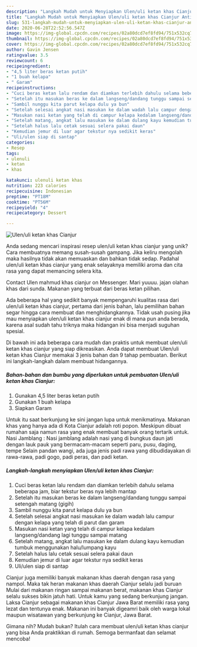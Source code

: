 ```yaml
---
description: "Langkah Mudah untuk Menyiapkan Ulen/uli ketan khas Cianjur Anti Gagal"
title: "Langkah Mudah untuk Menyiapkan Ulen/uli ketan khas Cianjur Anti Gagal"
slug: 531-langkah-mudah-untuk-menyiapkan-ulen-uli-ketan-khas-cianjur-anti-gagal
date: 2020-06-28T22:52:56.547Z
image: https://img-global.cpcdn.com/recipes/02a80dcd7ef8fd94/751x532cq70/ulenuli-ketan-khas-cianjur-foto-resep-utama.jpg
thumbnail: https://img-global.cpcdn.com/recipes/02a80dcd7ef8fd94/751x532cq70/ulenuli-ketan-khas-cianjur-foto-resep-utama.jpg
cover: https://img-global.cpcdn.com/recipes/02a80dcd7ef8fd94/751x532cq70/ulenuli-ketan-khas-cianjur-foto-resep-utama.jpg
author: Gavin Jensen
ratingvalue: 3.5
reviewcount: 6
recipeingredient:
- "4,5 liter beras ketan putih"
- "1 buah kelapa"
- " Garam"
recipeinstructions:
- "Cuci beras ketan lalu rendam dan diamkan terlebih dahulu selama beberapa jam, biar tekstur beras nya lebih mantap"
- "Setelah itu masukan beras ke dalam langseng/dandang tunggu sampai setengah matang (gigih)"
- "Sambil nunggu kita parut kelapa dulu ya bun"
- "Setelah selesai angkat nasi masukan ke dalam wadah lalu campur dengan kelapa yang telah di parut dan garam"
- "Masukan nasi ketan yang telah di campur kelapa kedalam langseng/dandang lagi tunggu sampai matang"
- "Setelah matang, angkat lalu masukan ke dalam dulang kayu kemudian tumbuk menggunakan halu/lumpang kayu"
- "Setelah halus lalu cetak sesuai selera pakai daun"
- "Kemudian jemur di luar agar tekstur nya sedikit keras"
- "Uli/ulen siap di santap"
categories:
- Resep
tags:
- ulenuli
- ketan
- khas

katakunci: ulenuli ketan khas 
nutrition: 223 calories
recipecuisine: Indonesian
preptime: "PT18M"
cooktime: "PT56M"
recipeyield: "4"
recipecategory: Dessert

---
```



![Ulen/uli ketan khas Cianjur](https://img-global.cpcdn.com/recipes/02a80dcd7ef8fd94/751x532cq70/ulenuli-ketan-khas-cianjur-foto-resep-utama.jpg)

Anda sedang mencari inspirasi resep ulen/uli ketan khas cianjur yang unik? Cara membuatnya memang susah-susah gampang. Jika keliru mengolah maka hasilnya tidak akan memuaskan dan bahkan tidak sedap. Padahal ulen/uli ketan khas cianjur yang enak selayaknya memiliki aroma dan cita rasa yang dapat memancing selera kita.

Contact Ulen mahmud khas cianjur on Messenger. Mari yuuuu. jajan olahan khas dari sunda. Makanan yang terbuat dari beras ketan pilihan.

Ada beberapa hal yang sedikit banyak mempengaruhi kualitas rasa dari ulen/uli ketan khas cianjur, pertama dari jenis bahan, lalu pemilihan bahan segar hingga cara membuat dan menghidangkannya. Tidak usah pusing jika mau menyiapkan ulen/uli ketan khas cianjur enak di mana pun anda berada, karena asal sudah tahu triknya maka hidangan ini bisa menjadi suguhan spesial.


Di bawah ini ada beberapa cara mudah dan praktis untuk membuat ulen/uli ketan khas cianjur yang siap dikreasikan. Anda dapat membuat Ulen/uli ketan khas Cianjur memakai 3 jenis bahan dan 9 tahap pembuatan. Berikut ini langkah-langkah dalam membuat hidangannya.

<!--inarticleads1-->

##### Bahan-bahan dan bumbu yang diperlukan untuk pembuatan Ulen/uli ketan khas Cianjur:

1. Gunakan 4,5 liter beras ketan putih
1. Gunakan 1 buah kelapa
1. Siapkan  Garam


Untuk itu saat berkunjung ke sini jangan lupa untuk menikmatinya. Makanan khas yang hanya ada di Kota Cianjur adalah roti popon. Meskipun dibuat rumahan saja namun rasa yang enak membuat banyak orang tertarik untuk. Nasi Jamblang : Nasi jamblang adalah nasi yang di bungkus daun jati dengan lauk pauk yang bermacam-macam seperti paru, pusu, daging, tempe Selain pandan wangi, ada juga jenis padi rawa yang dibudidayakan di rawa-rawa, padi gogo, padi peras, dan padi ketan. 

<!--inarticleads2-->

##### Langkah-langkah menyiapkan Ulen/uli ketan khas Cianjur:

1. Cuci beras ketan lalu rendam dan diamkan terlebih dahulu selama beberapa jam, biar tekstur beras nya lebih mantap
1. Setelah itu masukan beras ke dalam langseng/dandang tunggu sampai setengah matang (gigih)
1. Sambil nunggu kita parut kelapa dulu ya bun
1. Setelah selesai angkat nasi masukan ke dalam wadah lalu campur dengan kelapa yang telah di parut dan garam
1. Masukan nasi ketan yang telah di campur kelapa kedalam langseng/dandang lagi tunggu sampai matang
1. Setelah matang, angkat lalu masukan ke dalam dulang kayu kemudian tumbuk menggunakan halu/lumpang kayu
1. Setelah halus lalu cetak sesuai selera pakai daun
1. Kemudian jemur di luar agar tekstur nya sedikit keras
1. Uli/ulen siap di santap


Cianjur juga memiliki banyak makanan khas daerah dengan rasa yang nampol. Maka tak heran makanan khas daerah Cianjur selalu jadi buruan Mulai dari makanan ringan sampai makanan berat, makanan khas Cianjur selalu sukses bikin jatuh hati. Untuk kamu yang sedang berkunjung jangan. Laksa Cianjur sebagai makanan khas Cianjur Jawa Barat memiliki rasa yang lezat dan tentunya enak. Makanan ini banyak digeamri baik oleh warga lokal maupun wisatawan yang berkunjung ke Cianjur, Jawa Barat. 

Gimana nih? Mudah bukan? Itulah cara membuat ulen/uli ketan khas cianjur yang bisa Anda praktikkan di rumah. Semoga bermanfaat dan selamat mencoba!
